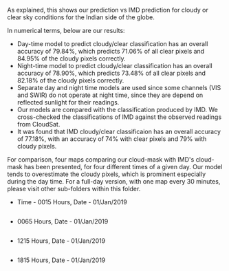 As explained, this shows our prediction vs IMD prediction for cloudy or clear sky conditions for the Indian side of the globe.

In numerical terms, below are our results:

- Day-time model to predict cloudy/clear classification has an overall accuracy of 79.84%, which predicts 71.06% of all clear pixels and 84.95% of the cloudy pixels correctly.
- Night-time model to predict cloudy/clear classification has an overall accuracy of 78.90%, which predicts 73.48% of all clear pixels and 82.18% of the cloudy pixels correctly.
- Separate day and night time models are used since some channels (VIS and SWIR) do not operate at night time, since they are depend on reflected sunlight for their readings.
- Our models are compared with the classification produced by IMD. We cross-checked the classifications of IMD against the observed readings from CloudSat.
- It was found that IMD cloudy/clear classificaion has an overall accuracy of 77.18%, with an accuracy of 74% with clear pixels and 79% with cloudy pixels.

For comparison, four maps comparing our cloud-mask with IMD's cloud-mask has been presented, for four different times of a given day. Our model tends to overestimate the cloudy pixels, which is prominent especially during the day time. For a full-day version, with one map every 30 minutes, please visit other sub-folders within this folder.

- Time - 0015 Hours, Date - 01/Jan/2019
<p align= "center">
  <img src="01jan2019_0015_modeloutputcmkboth.png" alt="">
</p>

- 0065 Hours, Date - 01/Jan/2019
<p align= "center">
  <img src="01jan2019_0615_modeloutputcmkboth.png" alt="">
</p>

- 1215 Hours, Date - 01/Jan/2019
<p align= "center">
  <img src="01jan2019_1215_modeloutputcmkboth.png" alt="">
</p>

- 1815 Hours, Date - 01/Jan/2019
<p align= "center">
  <img src="01jan2019_1815_modeloutputcmkboth.png" alt="">
</p>

